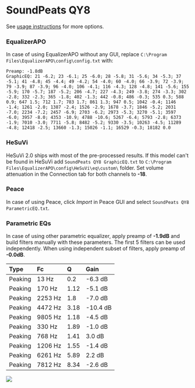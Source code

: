 # SoundPeats QY8
See [usage instructions](https://github.com/jaakkopasanen/AutoEq#usage) for more options.

### EqualizerAPO
In case of using EqualizerAPO without any GUI, replace `C:\Program Files\EqualizerAPO\config\config.txt`
with:
```
Preamp: -1.8dB
GraphicEQ: 21 -6.2; 23 -6.1; 25 -6.0; 28 -5.8; 31 -5.6; 34 -5.3; 37 -5.1; 41 -4.8; 45 -4.4; 49 -4.2; 54 -4.0; 60 -4.0; 66 -3.9; 72 -3.9; 79 -3.9; 87 -3.9; 96 -4.0; 106 -4.1; 116 -4.3; 128 -4.8; 141 -5.6; 155 -5.9; 170 -5.7; 187 -5.2; 206 -4.7; 227 -4.3; 249 -3.8; 274 -3.3; 302 -2.8; 332 -2.3; 365 -1.8; 402 -1.3; 442 -0.8; 486 -0.3; 535 0.3; 588 0.9; 647 1.5; 712 1.7; 783 1.7; 861 1.3; 947 0.5; 1042 -0.4; 1146 -1.4; 1261 -2.0; 1387 -2.4; 1526 -2.9; 1678 -3.7; 1846 -5.2; 2031 -7.0; 2234 -7.2; 2457 -6.9; 2703 -6.2; 2973 -5.3; 3270 -5.1; 3597 -6.0; 3957 -8.0; 4353 -10.9; 4788 -10.6; 5267 -6.4; 5793 -2.8; 6373 -1.9; 7010 -3.0; 7711 -5.8; 8482 -5.2; 9330 -3.5; 10263 -4.5; 11289 -4.8; 12418 -2.5; 13660 -1.3; 15026 -1.1; 16529 -0.3; 18182 0.0
```

### HeSuVi
HeSuVi 2.0 ships with most of the pre-processed results. If this model can't be found in HeSuVi add
`SoundPeats QY8 GraphicEQ.txt` to `C:\Program Files\EqualizerAPO\config\HeSuVi\eq\custom\` folder.
Set volume attenuation in the Connection tab for both channels to **-18**.

### Peace
In case of using Peace, click *Import* in Peace GUI and select `SoundPeats QY8 ParametricEQ.txt`.

### Parametric EQs
In case of using other parametric equalizer, apply preamp of **-1.9dB** and build filters manually
with these parameters. The first 5 filters can be used independently.
When using independent subset of filters, apply preamp of **-0.0dB**.

| Type    | Fc      |    Q | Gain     |
|:--------|:--------|:-----|:---------|
| Peaking | 13 Hz   | 0.2  | -6.3 dB  |
| Peaking | 170 Hz  | 1.12 | -5.1 dB  |
| Peaking | 2253 Hz | 1.8  | -7.0 dB  |
| Peaking | 4472 Hz | 3.18 | -10.4 dB |
| Peaking | 9805 Hz | 1.18 | -4.5 dB  |
| Peaking | 330 Hz  | 1.89 | -1.0 dB  |
| Peaking | 768 Hz  | 1.41 | 3.0 dB   |
| Peaking | 1206 Hz | 1.55 | -1.4 dB  |
| Peaking | 6261 Hz | 5.89 | 2.2 dB   |
| Peaking | 7812 Hz | 8.34 | -2.6 dB  |

![](https://raw.githubusercontent.com/jaakkopasanen/AutoEq/master/results/rtings/avg/SoundPeats%20QY8/SoundPeats%20QY8.png)